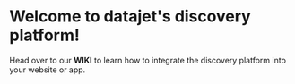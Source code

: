 # Welcome to datajet's discovery platform!

Head over to our **WIKI** to learn how to integrate the discovery platform into your website or app.
